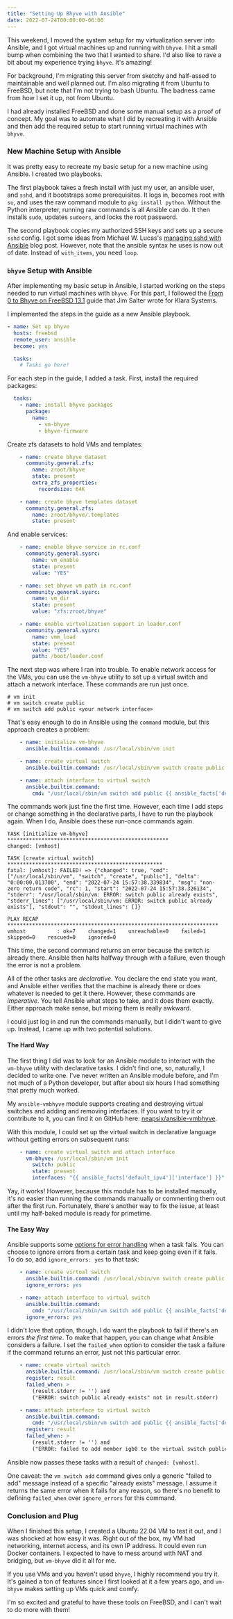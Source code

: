 ```yaml
---
title: "Setting Up Bhyve with Ansible"
date: 2022-07-24T00:00:00-06:00
---
```


This weekend, I moved the system setup for my virtualization server into Ansible, and I got virtual machines up and running with `bhyve`.
I hit a small bump when combining the two that I wanted to share. I'd also like to rave a bit about my experience trying `bhyve`.
It's amazing!

<!--more-->

For background, I'm migrating this server from sketchy and half-assed to maintainable and well planned out.
I'm also migrating it from Ubuntu to FreeBSD, but note that I'm not trying to bash Ubuntu.
The badness came from how I set it up, not from Ubuntu.

I had already installed FreeBSD and done some manual setup as a proof of concept.
My goal was to automate what I did by recreating it with Ansible and then add the required setup to start running virtual machines with `bhyve`.

### New Machine Setup with Ansible

It was pretty easy to recreate my basic setup for a new machine using Ansible.
I created two playbooks.

The first playbook takes a fresh install with just my user, an ansible user, and `sshd`, and it bootstraps some prerequisites.
It logs in, becomes root with `su`, and uses the raw command module to `pkg install python`. 
Without the Python interpreter, running raw commands is all Ansible can do.
It then installs `sudo`, updates `sudoers`, and locks the root password.

The second playbook copies my authorized SSH keys and sets up a secure `sshd` config.
I got some ideas from Michael W. Lucas's [managing sshd with Ansible](https://mwl.io/archives/1819) blog post.
However, note that the ansible syntax he uses is now out of date.
Instead of `with_items`, you need `loop`.

### `bhyve` Setup with Ansible

After implementing my basic setup in Ansible, I started working on the steps needed to run virtual machines with `bhyve`.
For this part, I followed the [From 0 to Bhyve on FreeBSD 13.1](https://klarasystems.com/articles/from-0-to-bhyve-on-freebsd-13-1/) guide that Jim Salter wrote for Klara Systems.

I implemented the steps in the guide as a new Ansible playbook.

```yaml
- name: Set up bhyve
  hosts: freebsd
  remote_user: ansible
  become: yes

  tasks:
    # Tasks go here!
```

For each step in the guide, I added a task. First, install the required packages:

```yaml
  tasks:
    - name: install bhyve packages
      package:
        name:
          - vm-bhyve
          - bhyve-firmware
```

Create zfs datasets to hold VMs and templates:

```yaml
    - name: create bhyve dataset
      community.general.zfs:
        name: zroot/bhyve
        state: present
        extra_zfs_properties:
          recordsize: 64K

    - name: create bhyve templates dataset
      community.general.zfs:
        name: zroot/bhyve/.templates
        state: present
```

And enable services:

```yaml
    - name: enable bhyve service in rc.conf
      community.general.sysrc:
        name: vm_enable
        state: present
        value: "YES"

    - name: set bhyve vm path in rc.conf
      community.general.sysrc:
        name: vm_dir
        state: present
        value: "zfs:zroot/bhyve"

    - name: enable virtualization support in loader.conf
      community.general.sysrc:
        name: vmm_load
        state: present
        value: "YES"
        path: /boot/loader.conf
```

The next step was where I ran into trouble.
To enable network access for the VMs, you can use the `vm-bhyve` utility to set up a virtual switch and attach a network interface.
These commands are run just once.

```console
# vm init 
# vm switch create public 
# vm switch add public <your network interface>
```

That's easy enough to do in Ansible using the `command` module, but this approach creates a problem:

```yaml
    - name: initialize vm-bhyve
      ansible.builtin.command: /usr/local/sbin/vm init

    - name: create virtual switch
      ansible.builtin.command: /usr/local/sbin/vm switch create public

    - name: attach interface to virtual switch
      ansible.builtin.command: 
        cmd: "/usr/local/sbin/vm switch add public {{ ansible_facts['default_ipv4']['interface'] }}"
```

The commands work just fine the first time.
However, each time I add steps or change something in the declarative parts, I have to run the playbook again.
When I do, Ansible does these run-once commands again.

```console
TASK [initialize vm-bhyve] ****************************************************
changed: [vmhost]

TASK [create virtual switch] **************************************************
fatal: [vmhost]: FAILED! => {"changed": true, "cmd": ["/usr/local/sbin/vm", "switch", "create", "public"], "delta": "0:00:00.013700", "end": "2022-07-24 15:57:38.339834", "msg": "non-zero return code", "rc": 1, "start": "2022-07-24 15:57:38.326134", "stderr": "/usr/local/sbin/vm: ERROR: switch public already exists", "stderr_lines": ["/usr/local/sbin/vm: ERROR: switch public already exists"], "stdout": "", "stdout_lines": []}

PLAY RECAP ********************************************************************
vmhost          : ok=7    changed=1    unreachable=0    failed=1    skipped=0    rescued=0    ignored=0
```

This time, the second command returns an error because the switch is already there.
Ansible then halts halfway through with a failure, even though the error is not a problem.

All of the other tasks are *declarative*.
You declare the end state you want, and Ansible either verifies that the machine is already there or does whatever is needed to get it there.
However, these commands are *imperative*.
You tell Ansible what steps to take, and it does them exactly.
Either approach make sense, but mixing them is really awkward.

I could just log in and run the commands manually, but I didn't want to give up.
Instead, I came up with two potential solutions.

#### The Hard Way

The first thing I did was to look for an Ansible module to interact with the `vm-bhyve` utility with declarative tasks.
I didn't find one, so, naturally, I decided to write one.
I've never written an Ansible module before, and I'm not much of a Python developer, but after about six hours I had something that pretty much worked.

My `ansible-vmbhyve` module supports creating and destroying virtual switches and adding and removing interfaces.
If you want to try it or contribute to it, you can find it on GitHub here: [neapsix/ansible-vmbhyve](https://github.com/neapsix/ansible-vmbhyve).

With this module, I could set up the virtual switch in declarative language without getting errors on subsequent runs:

```yaml
    - name: create virtual switch and attach interface
      vm-bhyve: /usr/local/sbin/vm init
        switch: public
        state: present
        interfaces: "{{ ansible_facts['default_ipv4']['interface'] }}"
```

Yay, it works!
However, because this module has to be installed manually, it's no easier than running the commands manually or commenting them out after the first run.
Fortunately, there's another way to fix the issue, at least until my half-baked module is ready for primetime.

#### The Easy Way

Ansible supports some [options for error handling](https://docs.ansible.com/ansible/latest/user_guide/playbooks_error_handling.html) when a task fails.
You can choose to ignore errors from a certain task and keep going even if it fails.
To do so, add `ignore_errors: yes` to that task:

```yaml
    - name: create virtual switch
      ansible.builtin.command: /usr/local/sbin/vm switch create public
      ignore_errors: yes

    - name: attach interface to virtual switch
      ansible.builtin.command: 
        cmd: "/usr/local/sbin/vm switch add public {{ ansible_facts['default_ipv4']['interface'] }}"
      ignore_errors: yes
```

I didn't love that option, though.
I do want the playbook to fail if there's an errors *the first time*.
To make that happen, you can change what Ansible considers a failure.
I set the `failed_when` option to consider the task a failure if the command returns an error, just not this particular error.

```yaml
    - name: create virtual switch
      ansible.builtin.command: /usr/local/sbin/vm switch create public
      register: result
      failed_when: >
        (result.stderr != '') and
        ("ERROR: switch public already exists" not in result.stderr)

    - name: attach interface to virtual switch
      ansible.builtin.command: 
        cmd: "/usr/local/sbin/vm switch add public {{ ansible_facts['default_ipv4']['interface'] }}"
      register: result
      failed_when: >
        (result.stderr != '') and
        ("ERROR: failed to add member igb0 to the virtual switch public" not in result.stderr)
```

Ansible now passes these tasks with a result of `changed: [vmhost]`.

One caveat: the `vm switch add` command gives only a generic "failed to add" message instead of a specific "already exists" message.
I assume it returns the same error when it fails for any reason, so there's no benefit to defining `failed_when` over `ignore_errors` for this command.

### Conclusion and Plug

When I finished this setup, I created a Ubuntu 22.04 VM to test it out, and I was shocked at how easy it was.
Right out of the box, my VM had networking, internet access, and its own IP address.
It could even run Docker containers.
I expected to have to mess around with NAT and bridging, but `vm-bhyve` did it all for me.

If you use VMs and you haven't used `bhyve`, I highly recommend you try it.
It's gained a ton of features since I first looked at it a few years ago, and `vm-bhyve` makes setting up VMs quick and comfy.

I'm so excited and grateful to have these tools on FreeBSD, and I can't wait to do more with them!
